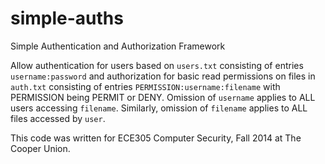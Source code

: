 simple-auths
============

Simple Authentication and Authorization Framework

Allow authentication for users based on `users.txt` consisting of entries `username:password` and authorization for basic read permissions on files in `auth.txt` consisting of entries `PERMISSION:username:filename` with PERMISSION being PERMIT or DENY. Omission of `username` applies to ALL users accessing `filename`. Similarly, omission of `filename` applies to ALL files accessed by `user`.

This code was written for ECE305 Computer Security, Fall 2014 at The Cooper Union.
